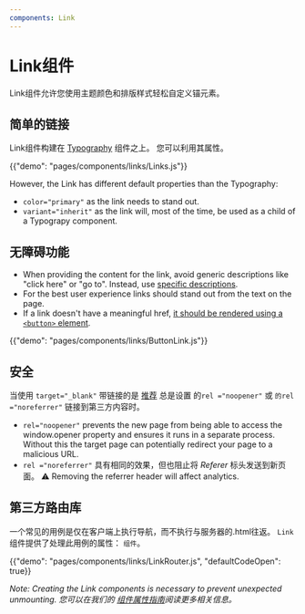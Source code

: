 ```yaml
---
components: Link
---
```


# Link组件

<p class="description">Link组件允许您使用主题颜色和排版样式轻松自定义锚元素。</p>

## 简单的链接

Link组件构建在 [Typography](/api/typography/) 组件之上。 您可以利用其属性。

{{"demo": "pages/components/links/Links.js"}}

However, the Link has different default properties than the Typography:

- `color="primary"` as the link needs to stand out.
- `variant="inherit"` as the link will, most of the time, be used as a child of a Typograpy component.

## 无障碍功能

- When providing the content for the link, avoid generic descriptions like "click here" or "go to". Instead, use [specific descriptions](https://developers.google.com/web/tools/lighthouse/audits/descriptive-link-text).
- For the best user experience links should stand out from the text on the page.
- If a link doesn't have a meaningful href, [it should be rendered using a `<button>` element](https://github.com/evcohen/eslint-plugin-jsx-a11y/blob/master/docs/rules/anchor-is-valid.md).

{{"demo": "pages/components/links/ButtonLink.js"}}

## 安全

当使用 `target="_blank"` 带链接的是 [推荐](https://developers.google.com/web/tools/lighthouse/audits/noopener) 总是设置 的`rel ="noopener"` 或 `的rel ="noreferrer"` 链接到第三方内容时。

- `rel="noopener"` prevents the new page from being able to access the window.opener property and ensures it runs in a separate process. Without this the target page can potentially redirect your page to a malicious URL.
- `rel ="noreferrer"` 具有相同的效果，但也阻止将 *Referer* 标头发送到新页面。 ⚠️ Removing the referrer header will affect analytics.

## 第三方路由库

一个常见的用例是仅在客户端上执行导航，而不执行与服务器的.html往返。 `Link` 组件提供了处理此用例的属性： `组件`。

{{"demo": "pages/components/links/LinkRouter.js", "defaultCodeOpen": true}}

*Note: Creating the Link components is necessary to prevent unexpected unmounting. 您可以在我们的 [组件属性指南](/guides/composition/#component-property)阅读更多相关信息。*